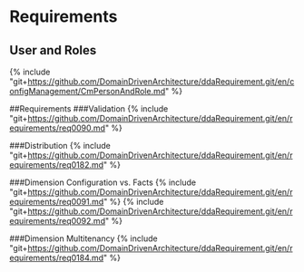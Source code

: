 # Requirements

## User and Roles
{% include "git+https://github.com/DomainDrivenArchitecture/ddaRequirement.git/en/configManagement/CmPersonAndRole.md" %}

##Requirements
###Validation
{% include "git+https://github.com/DomainDrivenArchitecture/ddaRequirement.git/en/requirements/req0090.md" %}

###Distribution
{% include "git+https://github.com/DomainDrivenArchitecture/ddaRequirement.git/en/requirements/req0182.md" %}

###Dimension Configuration vs. Facts
{% include "git+https://github.com/DomainDrivenArchitecture/ddaRequirement.git/en/requirements/req0091.md" %}
{% include "git+https://github.com/DomainDrivenArchitecture/ddaRequirement.git/en/requirements/req0092.md" %}

###Dimension Multitenancy
{% include "git+https://github.com/DomainDrivenArchitecture/ddaRequirement.git/en/requirements/req0184.md" %}

